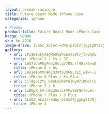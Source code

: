 ```yaml
---
layout: produk-casinghp
title: Future Beast Mode iPhone Case
categories: iphone

# Produk
product-title: Future Beast Mode iPhone Case
harga: 90000
sku: hn-4210
image-drive: 1LaGZ_aLzac-kdWp-psOzZTjggLg8tJ9j
gallery:
  - url: 1PIaDeubyAagW608BhGEcdZ9t7jtxVq0x
    title: iPhone 5 / 5s / SE
  - url: 1AS7iUaP0gPwazGUcgV7B5urfHDix6vuD
    title: iPhone 6 / 6s
  - url: 1H81eaGmmPeKyU3KtSDd68LrZi_wiw--I
    title: iPhone 6 Plus / 6s Plus
  - url: 1jl0goiZYu_69eLGdR0T6IOyN7iDMolts
    title: iPhone 7 / 8
  - url: 1xBUpk_5V-nR2pGmvLFVViYSINvTqcel-
    title: iPhone 7 Plus / 8 Plus
  - url: 1LaGZ_aLzac-kdWp-psOzZTjggLg8tJ9j
    title: iPhone X
---
```

